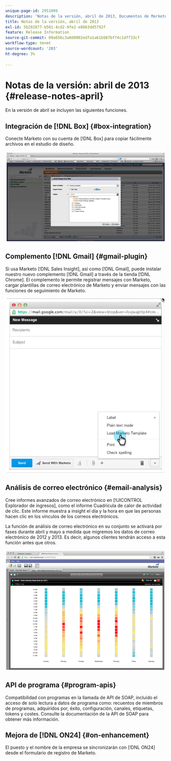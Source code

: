 ```yaml
---
unique-page-id: 2951099
description: 'Notas de la versión, abril de 2013, Documentos de Marketo: documentación del producto'
title: Notas de la versión, abril de 2013
exl-id: 5b202877-b501-4cd2-9fe2-e8663dd5792f
feature: Release Information
source-git-commit: 09a656c3a0d0002edfa1a61b987bff4c1dff33cf
workflow-type: tm+mt
source-wordcount: '203'
ht-degree: 3%

---
```


# Notas de la versión: abril de 2013 {#release-notes-april}

En la versión de abril se incluyen las siguientes funciones.

## Integración de [!DNL Box] {#box-integration}

Conecte Marketo con su cuenta de [!DNL Box] para copiar fácilmente archivos en el estudio de diseño.

![](assets/image2014-9-22-15-3a47-3a56.png)

## Complemento [!DNL Gmail] {#gmail-plugin}

Si usa Marketo [!DNL Sales Insight], así como [!DNL Gmail], puede instalar nuestro nuevo complemento [!DNL Gmail] a través de la tienda [!DNL Chrome]. El complemento le permite registrar mensajes con Marketo, cargar plantillas de correo electrónico de Marketo y enviar mensajes con las funciones de seguimiento de Marketo.

![](assets/image2014-9-22-15-3a48-3a57.png)

## Análisis de correo electrónico {#email-analysis}

Cree informes avanzados de correo electrónico en [!UICONTROL Explorador de ingresos], como el informe Cuadrícula de calor de actividad de clic. Este informe muestra a insight el día y la hora en que las personas hacen clic en los vínculos de los correos electrónicos.

La función de análisis de correo electrónico en su conjunto se activará por fases durante abril y mayo a medida que migremos los datos de correo electrónico de 2012 y 2013. Es decir, algunos clientes tendrán acceso a esta función antes que otros.

![](assets/image2014-9-22-15-3a49-3a16.png)

## API de programa {#program-apis}

Compatibilidad con programas en la llamada de API de SOAP, incluido el acceso de solo lectura a datos de programa como: recuentos de miembros de programas, adquiridos por, éxito, configuración, canales, etiquetas, tokens y costes. Consulte la documentación de la API de SOAP para obtener más información.

## Mejora de [!DNL ON24] {#on-enhancement}

El puesto y el nombre de la empresa se sincronizarán con [!DNL ON24] desde el formulario de registro de Marketo.
